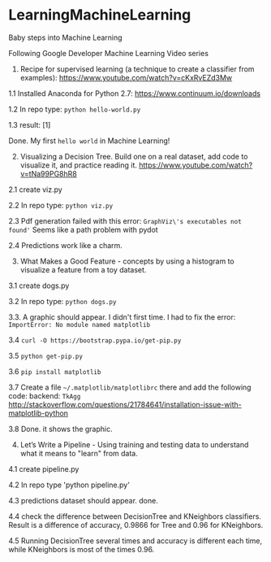 # LearningMachineLearning
Baby steps into Machine Learning

Following Google Developer Machine Learning Video series

1. Recipe for supervised learning (a technique to create a classifier from examples): https://www.youtube.com/watch?v=cKxRvEZd3Mw

  1.1 Installed Anaconda for Python 2.7: https://www.continuum.io/downloads
  
  1.2 In repo type: `python hello-world.py`
  
  1.3 result: [1]
  
  Done. My first `hello world` in Machine Learning!

2. Visualizing a Decision Tree. Build one on a real dataset, add code to visualize it, and practice reading it. https://www.youtube.com/watch?v=tNa99PG8hR8

 2.1 create viz.py

 2.2 In repo type: `python viz.py`

 2.3 Pdf generation failed with this error: `GraphViz\'s executables not found'` Seems like a path problem with pydot

 2.4 Predictions work like a charm. 

3. What Makes a Good Feature - concepts by using a histogram to visualize a feature from a toy dataset. 

 3.1 create dogs.py

 3.2 In repo type: `python dogs.py`

 3.3. A graphic should appear. I didn't first time. I had to fix the error: `ImportError: No module named matplotlib`

 3.4 `curl -O https://bootstrap.pypa.io/get-pip.py`

 3.5 `python get-pip.py`

 3.6 `pip install matplotlib`

 3.7 Create a file `~/.matplotlib/matplotlibrc` there and add the following code: backend: `TkAgg` http://stackoverflow.com/questions/21784641/installation-issue-with-matplotlib-python

 3.8 Done. it shows the graphic.

4. Let’s Write a Pipeline - Using training and testing data to understand what it means to "learn" from data.

 4.1 create pipeline.py

 4.2 In repo type 'python pipeline.py'

 4.3 predictions dataset should appear. done.

 4.4 check the difference between DecisionTree and KNeighbors classifiers. Result is a difference of accuracy, 0.9866 for Tree and 0.96 for KNeighbors. 

 4.5 Running DecisionTree several times and accuracy is different each time, while KNeighbors is most of the times 0.96.


